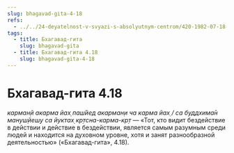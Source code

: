 ```yaml
---
slug: bhagavad-gita-4-18
refs:
  - ../../24-deyatelnost-v-svyazi-s-absolyutnym-centrom/420-1982-07-18-a2-uchenie-o-karme-vikarme-i-akarme-v-bhagavad-gite-i-shrimad-bhagavatam.md
tags:
  - title: Бхагавад-гита
    slug: bhagavad-gita
  - title: Бхагавад-гита 4.18
    slug: bhagavad-gita-4-18
---
```


# Бхагавад-гита 4.18

*карман̣й акарма йах̣ паш́йед акарман̣и ча карма йах̣ / са буддхима̄н мануш̣йеш̣у са йуктах̣ кр̣тсна-карма-кр̣т* — «Тот, кто видит бездействие в действии и действие в бездействии, является самым разумным среди людей и находится на духовном уровне, хотя и занят разнообразной деятельностью» («Бхагавад-гита», 4.18).

